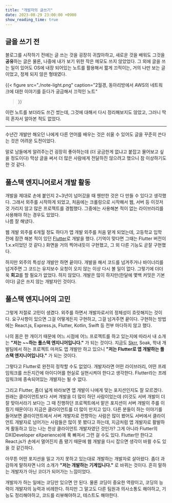 ```yaml
---
title: "개발자의 글쓰기"
date: 2023-08-29 23:00:00 +0900
show_reading_time: true
---
```


## 글을 쓰기 전

블로그를 시작하기 전에는 글 쓰는 것을 굉장히 귀찮아하고,
새로운 것을 배워도 그것을 **공유**하는 글은 물론,
나중에 내가 보기 위한 작은 메모도 쓰지 않았었다.
그 외에 글을 쓰는 일이 있어도 OS에 내장 되어있는 노트를 활용해서 짧게 끄적이는,
거의 나만 보는 글이었고, 정제 되지 않은 형태였다.

{{<
  figure
  src="./note-light.png"
  caption="2월경, 동아리방에서 AWS의 네트워크에 대한 이야기를 듣다가 궁금해서 끄적인 노트"
>}}

이런 노트를 보더라도 쓰긴 썼는데, 그것에 대해서 다시 정리해보지도 않았고,
그러니 딱히 혼자서 알아본 적도 없었다.

---

수년간 개발만 해오던 나에게 다른 언어를 배우는 것은 쉬울 수 있어도
글을 꾸준히 쓴다는 것은 어려운 도전이었다.

말로 남들에게 알려주는건 굉장히 좋아하는데 (더 궁금한게 없냐고 붙잡고 물어보고 싶을 정도이다)
막상 글을 써서 더 많은 사람에게 전달하진 않으려고 했으니 참 이상하기도 한 것 같다.

## 풀스택 엔지니어로서 개발 활동

개발을 제대로 손에 붙인지 2~3년이 넘어갔을 때 웬만한 것은 다 만들 수 있다고 생각했다.
그래서 외주를 시작하게 되었고, 처음에는 크롤링으로 시작해서 웹, 서버 등
이것저것 가리지 않고 많은 프로젝트를 경험했다.
그중에는 사용해본 적이 없는 라이브러리를 사용해야 하는 경우도 있었다.  
나름 잘 해냈다.

웹 개발 외주를 6개월 정도 하다가 앱 개발 외주를 처음 맡게 되었는데,
고등학교 입학 전에 잠깐 해본 적이 있던 [Flutter](https://flutter.dev)로 개발을 했다.
(기억이 맞다면 그때는 Flutter 버전이 1.x.x이었던 것 같다.)
화면을 거의 찍어내듯이 구현했고, 그 외 다른 기능도 곧잘 구현했다.

하지만 외주의 특성상 개발만 하면 끝이다. 개발을 해서 코드를 넘겨주거나 바이너리를 넘겨주면
그 코드는 유지보수 요청이 오지 않는 이상 다시 볼 일이 없다.
그렇기에 더더욱 **회고**를 할 필요가 없었다. 하지 않았다.
개발은 많이 하지만(한달에 몇백 커밋은 기본이다) 글은 쓰지 않는 개발자인 것이다.

## 풀스택 엔지니어의 고민

그렇게 저절로 고민이 생겼다.
외주를 하면서 개발자로서의 정체성이 흐릿해지는 것이다.
요구사항이 있으면 그걸 어떻게든지 구현하고, 그걸 넘겨주면 끝이다.
구현하는 방법에는 React.js, Express.js, Flutter, Kotlin, Swift 등
전부 마다하지 않고 했다.

나의 몸은 한 개이기 때문에 어느 시점에 어느 프로젝트를 하고 있는지에 따라서
내 소개는 **"저는 ~~하는 풀스택 엔지니어입니다."** 가 되는 것이다.
지금도 [Skrr](https://skrr.app), Soak,
학내 개발팀에서 하는 프로젝트 마저도 앱 개발만 하고 있으니
**"저는 Flutter로 앱 개발하는 풀스택 엔지니어입니다."** 가 되는 것이다.

그렇다고 Flutter로 완전히 정착할 수도 없었다.
개발자라면 어떤 라이브러리, 어떤 프레임워크를 쓰든지간에
아이디어를 현실로 실현시켜야 한다고 생각한다.
Flutter라는 프레임워크에 종속되어있는 개발자는 될 수 없다.

그리고 Flutter, 좀더 넓게 바라보면 앱 개발이 나에게 맞는 포지션인지도 잘 모르겠다.
원래는 클라이언트보다 서버 개발을 더 많이 하던 사람이었는데
(이것도 서버 개발이 더 잘 맞아서라기 보다는 그 때 진행하던 프로젝트에서 맡은 포지션이
서버 개발이 주를 이뤘기 때문이다)
지금은 클라이언트를 더 많이 만지고 있다.
다른 분들이 하는 이야기를 들어보면 클라이언트에서 서버 개발자로 전향하는 사람은 많이 봤어도
서버에서 클라이언트 개발자로 넘어가는 사람들은 많이 못 봤다고 하는데,
지금처럼 앱 개발자로 활발하게 활동하고 있는 나는 천상 클라이언트 개발자였던 것인가?
그게 아니라 Flutter의 DX(Developer eXperience)에 푹 빠져서 그런 걸 수도 있다.
Flutter만 한다고 React.js가 손에서 멀어진지 좀 됐기 때문에 웹 개발을 다시 잡으면
생각이 바뀔 수도 있을 것 같긴하다.

아무튼 어떤 포지션을 밀고 가지 못하고 있는대로 개발하는 개발자로 살아왔다.
좀더 과감하게 말하자면 나의 소개가 **"저는 개발하는 기계입니다."** 로 바뀌는 것이다.
흔히 말하는 개발자가 아닌 코더가 되어가는 느낌이었다.

개발자가 하는 일에는 코딩만 있으면 안 된다.
물론 코딩이 중요한 역량이고, 코딩의 능력이 개발자의 능력과 비례한다.
하지만 그 말고도 다른 팀원과 의사소통도 해야하고,
기능도 정리해야하고, 코드를 리뷰해야하고, 테스트도 해야한다.


